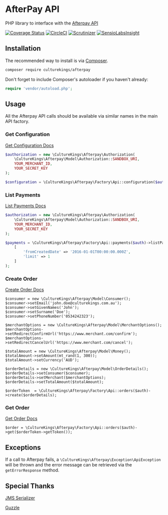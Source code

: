 AfterPay API
=======================

PHP library to interface with the [Afterpay API](http://docs.afterpay.com.au/) 

[![Coverage Status](https://coveralls.io/repos/github/culturekings/afterpay/badge.svg)](https://coveralls.io/github/culturekings/afterpay)
[![CircleCI](https://img.shields.io/circleci/project/culturekings/afterpay.svg?style=svg)](https://img.shields.io/circleci/project/culturekings/afterpay.svg?style=svg)
[![Scrutinizer](https://scrutinizer-ci.com/g/culturekings/afterpay/badges/quality-score.png?b=master)](https://scrutinizer-ci.com/g/culturekings/afterpay/badges/quality-score.png?b=master)
[![SensioLabsInsight](https://img.shields.io/sensiolabs/i/b9b910ea-dc47-4459-a7b1-ff9da76edebd.svg)](https://img.shields.io/sensiolabs/i/b9b910ea-dc47-4459-a7b1-ff9da76edebd.svg)

## Installation

The recommended way to install is via [Composer](http://getcomposer.org).


```bash
composer require culturekings/afterpay
```

Don't forget to include Composer's autoloader if you haven't already:

```php
require 'vendor/autoload.php';
```

## Usage

All the Afterpay API calls should be available via similar names in the main API factory.

### Get Configuration

[Get Configuration Docs](http://docs.afterpay.com.au/merchant-api-v1.html#get-configuration)

```php
$authorization = new \CultureKings\Afterpay\Authorization(
    \CultureKings\Afterpay\Model\Authorization::SANDBOX_URI,
    YOUR_MERCHANT_ID,
    YOUR_SECRET_KEY
);

$configuration = \CultureKings\Afterpay\Factory\Api::configuration($authorization)->get()
```

### List Payments

[List Payments Docs](http://docs.afterpay.com.au/merchant-api-v1.html#list-payments)

```php
$authorization = new \CultureKings\Afterpay\Authorization(
    \CultureKings\Afterpay\Model\Authorization::SANDBOX_URI,
    YOUR_MERCHANT_ID,
    YOUR_SECRET_KEY
);

$payments = \CultureKings\Afterpay\Factory\Api::payments($auth)->listPayments(
    [
        'fromCreatedDate' => '2016-01-01T00:00:00.000Z',
        'limit' => 1
    ]
);
```

### Create Order

[Create Order Docs](http://docs.afterpay.com.au/merchant-api-v1.html#create-order)

```
$consumer = new \CultureKings\Afterpay\Model\Consumer();
$consumer->setEmail('john.doe@culturekings.com.au');
$consumer->setGivenNames('John');
$consumer->setSurname('Doe');
$consumer->setPhoneNumber('0534242323');

$merchantOptions = new \CultureKings\Afterpay\Model\MerchantOptions();
$merchantOptions->setRedirectConfirmUrl('https://www.merchant.com/confirm');
$merchantOptions->setRedirectCancelUrl('https://www.merchant.com/cancel');

$totalAmount = new \CultureKings\Afterpay\Model\Money();
$totalAmount->setAmount(mt_rand(1, 300));
$totalAmount->setCurrency('AUD');

$orderDetails = new \CultureKings\Afterpay\Model\OrderDetails();
$orderDetails->setConsumer($consumer);
$orderDetails->setMerchant($merchantOptions);
$orderDetails->setTotalAmount($totalAmount);

$orderToken  = \CultureKings\Afterpay\Factory\Api::orders($auth)->create($orderDetails);
```

### Get Order

[Get Order Docs](http://docs.afterpay.com.au/merchant-api-v1.html#get-order)

```$order = \CultureKings\Afterpay\Factory\Api::orders($auth)->get($orderToken->getToken());```

## Exceptions

If a call to Afterpay fails, a `\CultureKings\Afterpay\Exception\ApiException` will be thrown and the error message can be retrieved via the `getErrorResponse` method.

## Special Thanks

[JMS Serializer](https://github.com/schmittjoh/serializer)

[Guzzle](https://github.com/guzzle/guzzle)

